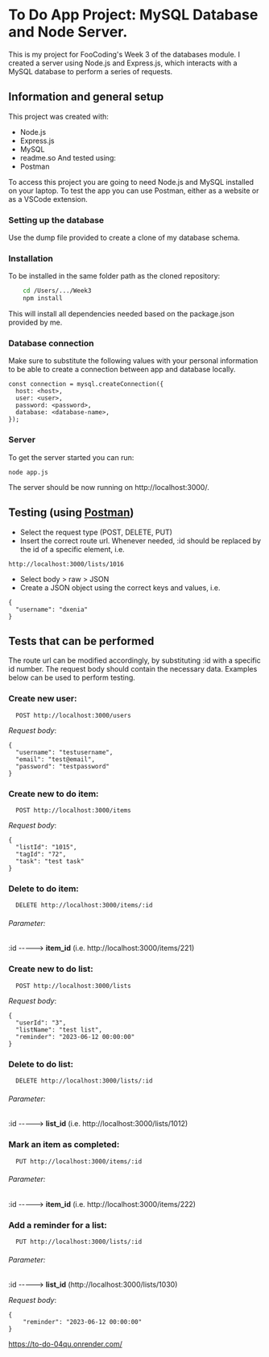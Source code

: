 # To Do App Project: MySQL Database and Node Server.

This is my project for FooCoding's Week 3 of the databases module. I created a server using Node.js and Express.js, which interacts with a MySQL database to perform a series of requests.

## Information and general setup

This project was created with:

- Node.js
- Express.js
- MySQL
- readme.so
  And tested using:
- Postman

To access this project you are going to need Node.js and MySQL installed on your laptop. To test the app you can use Postman, either as a website or as a VSCode extension.

### Setting up the database

Use the dump file provided to create a clone of my database schema.

### Installation

To be installed in the same folder path as the cloned repository:

```bash
    cd /Users/.../Week3
    npm install
```

This will install all dependencies needed based on the package.json provided by me.

### Database connection

Make sure to substitute the following values with your personal information to be able to create a connection between app and database locally.

```
const connection = mysql.createConnection({
  host: <host>,
  user: <user>,
  password: <password>,
  database: <database-name>,
});
```

### Server

To get the server started you can run:

```
node app.js
```

The server should be now running on http://localhost:3000/.

## Testing (using [Postman](https://www.postman.com/))

- Select the request type (POST, DELETE, PUT)
- Insert the correct route url. Whenever needed, :id should be replaced by the id of a specific element, i.e.

```
http://localhost:3000/lists/1016
```

- Select body > raw > JSON
- Create a JSON object using the correct keys and values, i.e.

```
{
  "username": "dxenia"
}
```

## Tests that can be performed

The route url can be modified accordingly, by substituting :id with a specific id number. The request body should contain the necessary data.
Examples below can be used to perform testing.

### Create new user:

```http
  POST http://localhost:3000/users
```

_Request body_:

```
{
  "username": "testusername",
  "email": "test@email",
  "password": "testpassword"
}
```

### Create new to do item:

```http
  POST http://localhost:3000/items
```

_Request body_:

```
{
  "listId": "1015",
  "tagId": "72",
  "task": "test task"
}
```

### Delete to do item:

```http
  DELETE http://localhost:3000/items/:id
```

###### _Parameter_:

:id -----> **item_id** (i.e. http://localhost:3000/items/221)

### Create new to do list:

```http
  POST http://localhost:3000/lists
```

_Request body_:

```
{
  "userId": "3",
  "listName": "test list",
  "reminder": "2023-06-12 00:00:00"
}
```

### Delete to do list:

```http
  DELETE http://localhost:3000/lists/:id
```

###### _Parameter_:

:id -----> **list_id** (i.e. http://localhost:3000/lists/1012)

### Mark an item as completed:

```http
  PUT http://localhost:3000/items/:id
```

###### _Parameter_:

:id -----> **item_id** (i.e. http://localhost:3000/items/222)

### Add a reminder for a list:

```http
  PUT http://localhost:3000/lists/:id
```

###### _Parameter_:

:id -----> **list_id** (http://localhost:3000/lists/1030)

_Request body_:

```
{
    "reminder": "2023-06-12 00:00:00"
}
```

https://to-do-04qu.onrender.com/
